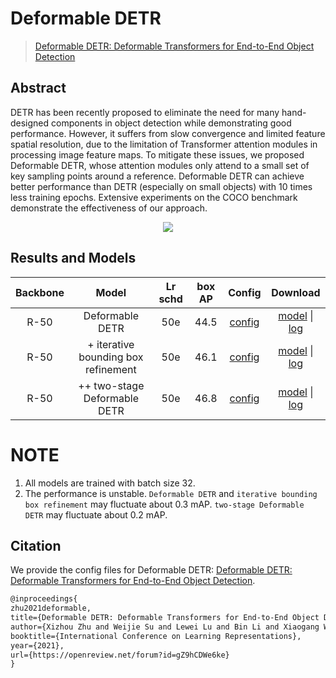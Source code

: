# Deformable DETR

> [Deformable DETR: Deformable Transformers for End-to-End Object Detection](https://arxiv.org/abs/2010.04159)

<!-- [ALGORITHM] -->

## Abstract

DETR has been recently proposed to eliminate the need for many hand-designed components in object detection while demonstrating good performance. However, it suffers from slow convergence and limited feature spatial resolution, due to the limitation of Transformer attention modules in processing image feature maps. To mitigate these issues, we proposed Deformable DETR, whose attention modules only attend to a small set of key sampling points around a reference. Deformable DETR can achieve better performance than DETR (especially on small objects) with 10 times less training epochs. Extensive experiments on the COCO benchmark demonstrate the effectiveness of our approach.

<div align=center>
<img src="https://user-images.githubusercontent.com/40661020/143877617-ad9b24fd-77ce-46aa-9689-1a44b5594132.png"/>
</div>

## Results and Models

| Backbone |                Model                | Lr schd | box AP |                                                                    Config                                                                    |                                                                                                                                                                                                         Download                                                                                                                                                                                                          |
| :------: | :---------------------------------: | :-----: | :----: | :------------------------------------------------------------------------------------------------------------------------------------------: | :-----------------------------------------------------------------------------------------------------------------------------------------------------------------------------------------------------------------------------------------------------------------------------------------------------------------------------------------------------------------------------------------------------------------------: |
|   R-50   |           Deformable DETR           |   50e   |  44.5  |         [config](https://github.com/open-mmlab/mmdetection/tree/master/configs/deformable_detr/deformable_detr_r50_16x2_50e_coco.py)         |                                 [model](https://download.openmmlab.com/mmdetection/v2.0/deformable_detr/deformable_detr_r50_16x2_50e_coco/deformable_detr_r50_16x2_50e_coco_20210419_220030-a12b9512.pth) \| [log](https://download.openmmlab.com/mmdetection/v2.0/deformable_detr/deformable_detr_r50_16x2_50e_coco/deformable_detr_r50_16x2_50e_coco_20210419_220030-a12b9512.log.json)                                 |
|   R-50   | + iterative bounding box refinement |   50e   |  46.1  |     [config](https://github.com/open-mmlab/mmdetection/tree/master/configs/deformable_detr/deformable_detr_refine_r50_16x2_50e_coco.py)      |                   [model](https://download.openmmlab.com/mmdetection/v2.0/deformable_detr/deformable_detr_refine_r50_16x2_50e_coco/deformable_detr_refine_r50_16x2_50e_coco_20210419_220503-5f5dff21.pth) \| [log](https://download.openmmlab.com/mmdetection/v2.0/deformable_detr/deformable_detr_refine_r50_16x2_50e_coco/deformable_detr_refine_r50_16x2_50e_coco_20210419_220503-5f5dff21.log.json)                   |
|   R-50   |    ++ two-stage Deformable DETR     |   50e   |  46.8  | [config](https://github.com/open-mmlab/mmdetection/tree/master/configs/deformable_detr/deformable_detr_twostage_refine_r50_16x2_50e_coco.py) | [model](https://download.openmmlab.com/mmdetection/v2.0/deformable_detr/deformable_detr_twostage_refine_r50_16x2_50e_coco/deformable_detr_twostage_refine_r50_16x2_50e_coco_20210419_220613-9d28ab72.pth) \| [log](https://download.openmmlab.com/mmdetection/v2.0/deformable_detr/deformable_detr_twostage_refine_r50_16x2_50e_coco/deformable_detr_twostage_refine_r50_16x2_50e_coco_20210419_220613-9d28ab72.log.json) |

# NOTE

1. All models are trained with batch size 32.
2. The performance is unstable. `Deformable DETR` and `iterative bounding box refinement` may fluctuate about 0.3 mAP. `two-stage Deformable DETR` may fluctuate about 0.2 mAP.

## Citation

We provide the config files for Deformable DETR: [Deformable DETR: Deformable Transformers for End-to-End Object Detection](https://arxiv.org/abs/2010.04159).

```latex
@inproceedings{
zhu2021deformable,
title={Deformable DETR: Deformable Transformers for End-to-End Object Detection},
author={Xizhou Zhu and Weijie Su and Lewei Lu and Bin Li and Xiaogang Wang and Jifeng Dai},
booktitle={International Conference on Learning Representations},
year={2021},
url={https://openreview.net/forum?id=gZ9hCDWe6ke}
}
```
